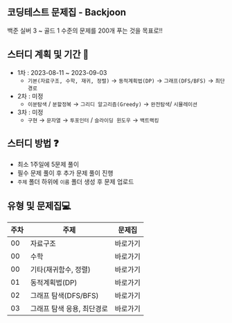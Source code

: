## 코딩테스트 문제집 - Backjoon
백준 실버 3 ~ 골드 1 수준의 문제를 200개 푸는 것을 목표로!!

## 스터디 계획 및 기간 📆
- 1차 : 2023-08-11 ~ 2023-09-03
    - `기본(자료구조, 수학, 재귀, 정렬)` → `동적계획법(DP)` → `그래프(DFS/BFS)` → `최단경로`
- 2차 : 미정
    - `이분탐색` / `분할정복` → `그리디 알고리즘(Greedy)` → `완전탐색`/ `시뮬레이션`
- 3차 : 미정
    - `구현` → `문자열` → `투포인터` / `슬라이딩 윈도우` → `백트랙킹`

## 스터디 방법 ❓

- 최소 1주일에 5문제 풀이
- 필수 문제 풀이 후 추가 문제 풀이 진행
- `주제` 폴더 하위에 `이름` 폴더 생성 후 문제 업로드

## 유형 및 문제집💻

| 주차 | 주제 | 문제집 |
| --- | --- | --- |
| 00 | 자료구조 | 바로가기 |
| 00 | 수학 | 바로가기 |
| 00 | 기타(재귀함수, 정렬) | 바로가기 |
| 01 | 동적계획법(DP) | 바로가기 |
| 02 | 그래프 탐색(DFS/BFS) | 바로가기 |
| 03 | 그래프 탐색 응용, 최단경로 | 바로가기 |
